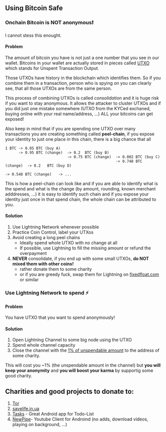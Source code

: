 ## Using Bitcoin Safe

### Onchain Bitcoin is NOT anonymous❗
I cannot stess this enought. 

#### Problem

The amount of bitcoin you have is not just a one number that you see in our wallet. 
Bitcoins in your wallet are actually stored in pieces called [UTXO](https://en.wikipedia.org/wiki/Unspent_transaction_output)
which stands for Unspent Transaction Output.

Those UTXOs have history in the blockchain which identifies them. So if you combine them in a transaction, person
who is spying on you can clearly see, that all those UTXOs are from the same person.

This process of combining UTXOs is called *consolidation* and it is huge risk if you want to stay anonymous. 
It allows the attacker to cluster UTXOs and if you did just one mistake somewhere 
(UTXO from the KYCed exchaned, buying online with your real name/address, ...) ALL your bitcoins can get exposed!

Also keep in mind that if you are spending one UTXO over many transactions you are creating something called **peel-chain**, 
if you expose your identity to just one place in this chain, there is a big chance that all 

```
1 BTC -> 0.05 BTC (buy A)
      -> 0.95 BTC (change)  -> 0.2  BTC (buy B)
                            -> 0.75 BTC (change)  -> 0.002 BTC (buy C)
                                                  -> 0.748 BTC (change)  -> 0.2   BTC (buy D)
                                                                         -> 0.548 BTC (change)   -> ...
 ```

This is how a peel-chain can look like and if you are able to identify what is the spend and what is the change 
(by amount, rounding, known merchant adddresses, ...) it is easy to identify such chain and if you expose your identity just
once in that spend chain, the whole chain can be attributed to you.

#### Solution
1. Use Lightning Network whenever possible
2. Practice Coin Control, label your UTXos
3. Avoid creating a long peel chains
   - Ideally spend whole UTXO with no change at all
   - If possible, use Lightning to fill the missing amount or refund the overpayment
4. **NEVER** consolidate, if you end up with some small UTXOs, **do NOT mixed them with other coins!**
   - rather donate them to some charity
   - or if you are greedy fuck, swap them for Lightning on [fixedfloat.com](https://fixedfloat.com/) or similar

### Use Lightning Network to spend ⚡

#### Problem
You have UTXO that you want to spend anonymously!

#### Solution
1. Open Lightning Channel to some big node using the UTXO
2. Spend whole channel capacity
3. Close the channel with the [1% of unspendable amount](https://github.com/lightning/bolts/blob/master/02-peer-protocol.md#rationale) to the address of some charity.

This will cost you ~1% (the unspendable amount in the channel) but **you will keep your anonymity** and **you will boost your karma** by supportig some good charity.

## Charities and good projects to donate to:

1. [Tor](https://donate.torproject.org/cryptocurrency/)
2. [savelife.in.ua](https://savelife.in.ua/en/donate-en/#donate-army-crypto)
3. [Tasks](https://tasks.org/docs/donate/) - Great Android app for Todo-List
4. [NewPipe](https://newpipe.net/donate/)- Youtube Client for Androind (no adds, download videos, playing on background, ...)
